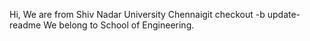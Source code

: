 Hi, We are from Shiv Nadar University Chennaigit checkout -b update-readme
We belong to School of Engineering.
